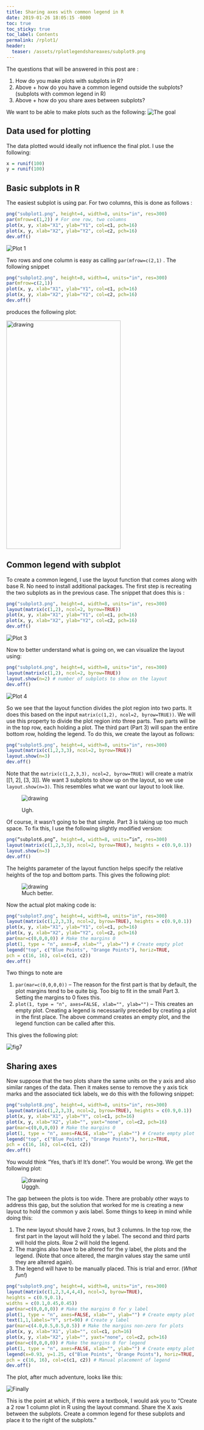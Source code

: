 ```yaml
---
title: Sharing axes with common legend in R
date: 2019-01-26 18:05:15 -0800
toc: true
toc_sticky: true
toc_label: Contents
permalink: /rplot1/
header:
  teaser: /assets/rplotlegendshareaxes/subplot9.png
---
```


<!-- ![The goal](../assets/rplotlegendshareaxes/subplot9.png) -->

The questions that will be answered in this post are :
1. How do you make plots with subplots in R?
2. Above + how do you have a common legend outside the subplots? (subplots with common legend in R)
3. Above + how do you share axes between subplots?

We want to be able to make plots such as the following:
![The goal](../assets/rplotlegendshareaxes/subplot9.png)

## Data used for plotting
The data plotted would ideally not influence the final plot. I use the following:

~~~r
x = runif(100)
y = runif(100)
~~~

## Basic subplots in R

The easiest subplot is using par. For two columns, this is done as follows :

~~~r
png("subplot1.png", height=4, width=8, units="in", res=300)
par(mfrow=c(1,2)) # For one row, two columns
plot(x, y, xlab="X1", ylab="Y1", col=c1, pch=16)
plot(x, y, xlab="X2", ylab="Y2", col=c2, pch=16)
dev.off()
~~~

![Plot 1](../assets/rplotlegendshareaxes/subplot1.png)

Two rows and one column is easy as calling `par(mfrow=c(2,1)` . The following snippet

~~~r
png("subplot2.png", height=8, width=4, units="in", res=300)
par(mfrow=c(2,1))
plot(x, y, xlab="X1", ylab="Y1", col=c1, pch=16)
plot(x, y, xlab="X2", ylab="Y2", col=c2, pch=16)
dev.off()
~~~

produces the following plot:

<!-- ![plot2]

[plot2]: ../assets/rplotlegendshareaxes/subplot2.png
{: height="36px" width="36px"} -->

<p><img src="../assets/rplotlegendshareaxes/subplot2.png" alt="drawing" height="600" width="300" class="align-center"/></p>
<!-- <p>
<figure style="height: 600px" class="align-center">
<img src="../assets/rplotlegendshareaxes/subplot2.png" alt="drawing"/>
<figcaption>LOOK AT THIS CAPSHUN</figcaption>
</figure>
</p> -->

## Common legend with subplot
To create a common legend, I use the layout function that comes along with base R. No need to install additional packages. The first step is recreating the two subplots as in the previous case. The snippet that does this is :

~~~r
png("subplot3.png", height=4, width=8, units="in", res=300)
layout(matrix(c(1,2), ncol=2, byrow=TRUE))
plot(x, y, xlab="X1", ylab="Y1", col=c1, pch=16)
plot(x, y, xlab="X2", ylab="Y2", col=c2, pch=16)
dev.off()
~~~

![Plot 3](../assets/rplotlegendshareaxes/subplot3.png)

Now to better understand what is going on, we can visualize the layout using:

~~~r
png("subplot4.png", height=4, width=8, units="in", res=300)
layout(matrix(c(1,2), ncol=2, byrow=TRUE))
layout.show(n=2) # number of subplots to show on the layout
dev.off()
~~~

![Plot 4](../assets/rplotlegendshareaxes/subplot4.png)

So we see that the layout function divides the plot region into two parts. It does this based on the input `matrix(c(1,2), ncol=2, byrow=TRUE))`. We will use this property to divide the plot region into three parts. Two parts will be in the top row, each holding a plot. The third part (Part 3) will span the entire bottom row, holding the legend. To do this, we create the layout as follows:

~~~r
png("subplot5.png", height=4, width=8, units="in", res=300)
layout(matrix(c(1,2,3,3), ncol=2, byrow=TRUE))
layout.show(n=3)
dev.off()
~~~

Note that the `matrix(c(1,2,3,3), ncol=2, byrow=TRUE)` will create a matrix [[1, 2], [3, 3]]. We want 3 subplots to show up on the layout, so we use `layout.show(n=3)`. This resembles what we want our layout to look like.

<figure class="align-center">
<img src="../assets/rplotlegendshareaxes/subplot5.png" alt="drawing"/>
<p class="align-center"><figcaption>Ugh.</figcaption></p>
</figure>

Of course, it wasn’t going to be that simple. Part 3 is taking up too much space. To fix this, I use the following slightly modified version:

~~~r
png(“subplot6.png”, height=4, width=8, units=”in”, res=300)
layout(matrix(c(1,2,3,3), ncol=2, byrow=TRUE), heights = c(0.9,0.1))
layout.show(n=3)
dev.off()
~~~

The heights parameter of the layout function helps specify the relative heights of the top and bottom parts. This gives the following plot:

<figure class="align-center">
<img src="../assets/rplotlegendshareaxes/subplot6.png" alt="drawing"/>
<figcaption>Much better.</figcaption>
</figure>

Now the actual plot making code is:

~~~r
png("subplot7.png", height=4, width=8, units="in", res=300)
layout(matrix(c(1,2,3,3), ncol=2, byrow=TRUE), heights = c(0.9,0.1))
plot(x, y, xlab="X1", ylab="Y1", col=c1, pch=16)
plot(x, y, xlab="X2", ylab="Y2", col=c2, pch=16)
par(mar=c(0,0,0,0)) # Make the margins 0
plot(1, type = "n", axes=F, xlab="", ylab="") # Create empty plot
legend("top", c("Blue Points", "Orange Points"), horiz=TRUE,
pch = c(16, 16), col=c(c1, c2))
dev.off()
~~~

Two things to note are
1. `par(mar=c(0,0,0,0))` – The reason for the first part is that by default, the plot margins tend to be quite big. Too big to fit in the small Part 3. Setting the margins to 0 fixes this.
2. `plot(1, type = "n", axes=FALSE, xlab="", ylab="")` – This creates an empty plot. Creating a legend is necessarily preceded by creating a plot in the first place. The above command creates an empty plot, and the legend function can be called after this.

This gives the following plot:

![fig7](../assets/rplotlegendshareaxes/subplot7.png)

## Sharing axes
Now suppose that the two plots share the same units on the y axis and also similar ranges of the data. Then it makes sense to remove the y axis tick marks and the associated tick labels, we do this with the following snippet:

~~~r
png("subplot8.png", height=4, width=8, units="in", res=300)
layout(matrix(c(1,2,3,3), ncol=2, byrow=TRUE), heights = c(0.9,0.1))
plot(x, y, xlab="X1", ylab="Y", col=c1, pch=16)
plot(x, y, xlab="X2", ylab="", yaxt="none", col=c2, pch=16)
par(mar=c(0,0,0,0)) # Make the margins 0
plot(1, type = "n", axes=FALSE, xlab="", ylab="") # Create empty plot
legend("top", c("Blue Points", "Orange Points"), horiz=TRUE,
pch = c(16, 16), col=c(c1, c2))
dev.off()
~~~

You would think “Yes, that’s it! It’s done!”. You would be wrong. We get the following plot:

<figure class="align-center">
<img src="../assets/rplotlegendshareaxes/subplot8.png" alt="drawing"/>
<figcaption>Ugggh.</figcaption>
</figure>

The gap between the plots is too wide. There are probably other ways to address this gap, but the solution that worked for me is creating a new layout to hold the common y axis label. Some things to keep in mind while doing this:
1. The new layout should have 2 rows, but 3 columns. In the top row, the first part in the layout will hold the y label. The second and third parts will hold the plots. Row 2 will hold the legend.
2. The margins also have to be altered for the y label, the plots and the legend. (Note that once altered, the margin values stay the same until they are altered again).
3. The legend will have to be manually placed. This is trial and error. (*What fun!*)

~~~r
png("subplot9.png", height=4, width=8, units="in", res=300)
layout(matrix(c(1,2,3,4,4,4), ncol=3, byrow=TRUE),
heights = c(0.9,0.1),
widths = c(0.1,0.45,0.45))
par(mar=c(0,0,0,0)) # Make the margins 0 for y label
plot(1, type = "n", axes=FALSE, xlab="", ylab="") # Create empty plot
text(1,1,labels="Y", srt=90) # Create y label
par(mar=c(4.0,0.5,0.5,0.5)) # Make the margins non-zero for plots
plot(x, y, xlab="X1", ylab="", col=c1, pch=16)
plot(x, y, xlab="X2", ylab="", yaxt="none", col=c2, pch=16)
par(mar=c(0,0,0,0)) # Make the margins 0 for legend
plot(1, type = "n", axes=FALSE, xlab="", ylab="") # Create empty plot
legend(x=0.93, y=1.25, c("Blue Points", "Orange Points"), horiz=TRUE,
pch = c(16, 16), col=c(c1, c2)) # Manual placement of legend
dev.off()
~~~

The plot, after much adventure, looks like this:

![Finally](../assets/rplotlegendshareaxes/subplot9.png)

This is the point at which, if this were a textbook, I would ask you to “Create a 2 row 1 column plot in R using the layout command. Share the X axis between the subplots. Create a common legend for these subplots and place it to the right of the subplots.”
